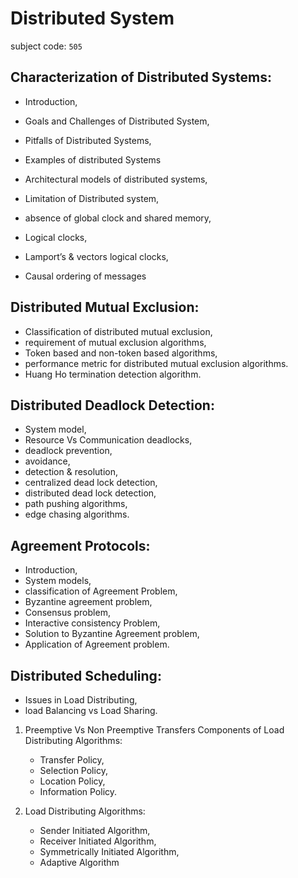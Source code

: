 #	Distributed System

subject code: `505` 


##	Characterization of Distributed Systems: 

*	Introduction, 
*	Goals and Challenges of Distributed System, 
*	Pitfalls of Distributed Systems, 
*	Examples of distributed Systems

*	Architectural models of distributed systems, 
*	Limitation of Distributed system, 
*	absence of global clock and shared memory, 
*	Logical clocks,
*	Lamport’s & vectors logical clocks, 
*	Causal ordering of messages


##	Distributed Mutual Exclusion: 

*	Classification of distributed mutual exclusion, 
*	requirement of mutual exclusion algorithms, 
*	Token based and non-token based algorithms, 
*	performance metric for distributed mutual exclusion algorithms. 
*	Huang Ho termination detection algorithm.


##	Distributed Deadlock Detection: 

*	System model, 
*	Resource Vs Communication deadlocks, 
*	deadlock prevention, 
*	avoidance, 
*	detection & resolution, 
*	centralized dead lock detection, 
*	distributed dead lock detection, 
*	path pushing algorithms, 
*	edge chasing algorithms.


##	Agreement Protocols: 

*	Introduction, 
*	System models, 
*	classification of Agreement Problem, 
*	Byzantine agreement problem, 
*	Consensus problem, 
*	Interactive consistency Problem, 
*	Solution to Byzantine Agreement problem, 
*	Application of Agreement problem.


##	Distributed Scheduling: 

*	Issues in Load Distributing, 
*	load Balancing vs Load Sharing. 

1.	Preemptive Vs Non Preemptive Transfers Components of Load Distributing Algorithms: 
	*	Transfer Policy, 
	*	Selection Policy, 
	*	Location Policy, 
	*	Information Policy.

2.	Load Distributing Algorithms: 
	*	Sender Initiated Algorithm, 
	*	Receiver Initiated Algorithm, 
	*	Symmetrically Initiated Algorithm, 
	*	Adaptive Algorithm












